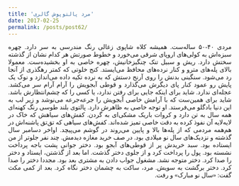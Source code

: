 ```yaml
---
title: 'مرد پالتوپوش گالری'
date: 2017-02-25
permalink: /posts/post62/
---
```

<div align="justify" dir="rtl" style="font-family:vazir;">

مردی ۴۰-۵۰ ساله‌ست. همیشه کلاه شاپوی زغالی رنگ مندرسی به سر دارد. چهره سبزه‌اش به کولی‌های اروپای شرقی می‌خورد و خطوط صورتش هر کدام نشان‌ از گذشته سختش دارد. ریش و سبیل تنک چنگیزخانیش، چهره خاصی به او بخشیده‌ست. معمولا بالای پله‌های مترو و کنار نرده‌های محافظ می‌ایستد. کنج خلوتی که کمتر رهگذری از آنجا رد می‌شود. سنگینی بدنش را روی آرنج دستش که به نرده تکیه داده می‌اندازد و نوک یک پایش رو عمود کنار پای دیگرش می‌گذارد و قوطی آبجویش را آرام آرام سر می‌کشد. عجله‌ای ندارد. شاید برای اینکه جایی برای رفتن ندارد، یا کسی را که چشم‌انتظارش باشد. شاید برای همین‌ست که با آرامش خاصی آبجویش را جرعه‌جرعه می‌نوشد و زیر لب به این دنیا بادگلو می‌فرستد. او توجه خاصی به ظاهرش دارد. پالتوی بلند طوسی رنگ کهنه‌ای همه سال به تن دارد و کروات باریک مشکی‌‌ای به گردن. کفش‌های سیاهش که خاک در لایه‌‌لایه آن نفوذ کرده به دقت خاصی تمیز شده‌اند. کفش‌های سیاهی که تق‌تق پاشنه‌اش در هم‌همه‌ مردمی که از پله‌ها بالا و پایین می‌روند در گوشم می‌پیچد. اواخر دسامبر سال گذشته و نزدیک‌های سال نو میلادی بود. در صف خرید مغازه دیدمش. چند نفر جلوتر از من ایستاده بود. سبد خریدش پر از قوطی‌های آبجو بود. دختر جوانی پشت باجه پرداخت نشسته بود. پول را پرداخت کرد و از جلوی دختر گذشت. اما بعد از گذشتن، ایستاد و دختر را صدا کرد. دختر متوجه نشد. مشغول جواب دادن به مشتری بعد بود. مجددا دختر را صدا کرد. دختر برگشت به سویش. مرد، ساکت به چشمان دختر نگاه کرد. بعد از کمی مکث گفت: «سال نو مبارک» و رفت.

</div>
